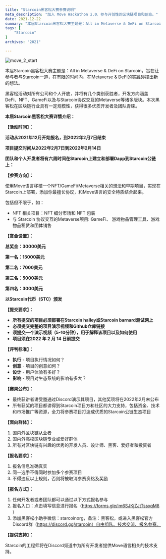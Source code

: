 ```yaml
---
title: "Starcoin黑客松大赛参赛说明"
meta_description: "加入 Move Hackathon 2.0，参与开创性的区块链项目和创意。"
date: 2021-12-22
summary: "本届Starcoin黑客松大赛主题是：All in Metaverse & DeFi on Starcoin，旨在让参与者与Starcoin一道，在有限的时间内，在Metaverse & DeFi的实践碰撞出新的想法..."
tags: [
    "Starcoin"
]
archives: "2021"

---
```


![move_2_start](/images/hackathon/starcoin_hackathon.jpg)

本届Starcoin黑客松大赛主题是：All in Metaverse & DeFi on Starcoin，旨在让参与者与Starcoin一道，在有限的时间内，在Metaverse & DeFi的实践碰撞出新的想法。



黑客松活动对所有公司和个人开放，并将有几个类别获胜者，开发方向涵盖DeFi、NFT、GameFi以及与Starcoin协议交互的Metaverse等诸多版块。本次黑客松在区块链行业具有一定规模性，获得很多优质开发者及团队青睐。



**本届Starcoin黑客松大赛详情介绍：**



**【活动时间】：**

**活动从2021年12月开始报名，到2022年2月7日结束**  

**项目提交时间从2022年2月7日到2022年2月14日**



**团队和个人开发者将有六周时间在Starcoin上建立和部署Dapp到Starcoin公链上：**



**【参赛方向】：**

使用Move语言移植一个NFT/GameFi/Metaverse相关的想法和早期项目，实现在Starcoin上部署，添加你最擅长协议，和Move语言的安全特质结合起来。



包括但不限于，如：

- NFT 相关项目：NFT 细分市场和 NFT 包装
- 与 Starcoin 协议交互的Metaverse项目: GameFi、 游戏物品管理工具、游戏物品租赁和团体销售



**【赏金设置】：**

**总奖金：30000美元**

**第一名：15000美元**

**第二名：7000美元**

**第三名：5000美元**

**第四名：3000美元**

**以Starcoin代币（STC）颁发**



**【提交要求】：**

- **所有提交的项目必须部署在Starcoin halley或Starcoin barnard测试网上**
- **必须提交完整的项目演示视频和Github仓库链接**
- **须提交一个演示视频（5-10分钟），用于解释该项目以及如何使用**
- **项目须在2022 年 2 月 14 日前提交**



**【评判标准】：**

- **执行** - 项目执行情况如何？
- **创意** - 项目的创意如何？
- **设计** - 用户体验有多好？
- **影响** - 项目对生态系统的影响有多大？



**【赛果公布】：**

- 最终获讲者讲受邀通过Discord演示其项目，其他奖项将在2022年2月末公布
- 所有获奖的项目都讲得到Starcoin项目方和社区的大力支持，包括资金、技术和市场推广等资源，全力将参赛项目打造成优质的Starcoin公链生态项目



**【面向群体】：**

1. 国内外区块链从业者
2. 国内外高校区块链专业或爱好群体
3. 所有对区块链有兴趣的优秀的开发人员、设计师、黑客、爱好者和投资者



**【报名要求】：**

1. 报名信息准确真实
2. 同一选手不得同时参加多个参赛项目
3. 不得违反以上规则，否则将被取消参赛资格及奖励



**【报名方式】：**

1. 任何开发者或者团队都可以通过以下方式报名参与
2. 报名入口：点击填写信息进行报名（https://forms.gle/im6SJKjZJtTssxqM8 ）
3. 添加黑客松小助手微信：starcoinorg，备注：黑客松，或进入黑客松官方Discord群（https://discord.gg/starcoin）自由组队、技术交流、报名参赛。



**【提供支持】：**

Starcoin的工程师将在Discord频道中为所有开发者提供Move语言相关的技术支持。
